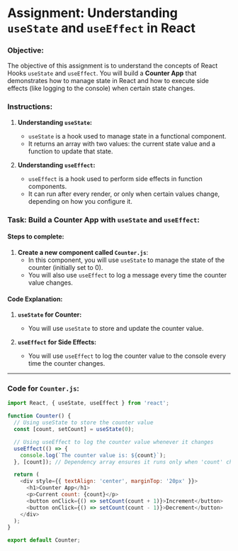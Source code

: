 # **Assignment: Understanding `useState` and `useEffect` in React**

### **Objective:**
The objective of this assignment is to understand the concepts of React Hooks `useState` and `useEffect`. You will build a **Counter App** that demonstrates how to manage state in React and how to execute side effects (like logging to the console) when certain state changes.

### **Instructions:**

1. **Understanding `useState`:**
   - `useState` is a hook used to manage state in a functional component.
   - It returns an array with two values: the current state value and a function to update that state.

2. **Understanding `useEffect`:**
   - `useEffect` is a hook used to perform side effects in function components.
   - It can run after every render, or only when certain values change, depending on how you configure it.

### **Task: Build a Counter App with `useState` and `useEffect`:**

#### Steps to complete:

1. **Create a new component called `Counter.js`**:
   - In this component, you will use `useState` to manage the state of the counter (initially set to 0).
   - You will also use `useEffect` to log a message every time the counter value changes.

#### **Code Explanation:**

1. **`useState` for Counter:**
   - You will use `useState` to store and update the counter value.

2. **`useEffect` for Side Effects:**
   - You will use `useEffect` to log the counter value to the console every time the counter changes.

---

### **Code for `Counter.js`:**

```javascript
import React, { useState, useEffect } from 'react';

function Counter() {
  // Using useState to store the counter value
  const [count, setCount] = useState(0);

  // Using useEffect to log the counter value whenever it changes
  useEffect(() => {
    console.log(`The counter value is: ${count}`);
  }, [count]); // Dependency array ensures it runs only when 'count' changes

  return (
    <div style={{ textAlign: 'center', marginTop: '20px' }}>
      <h1>Counter App</h1>
      <p>Current count: {count}</p>
      <button onClick={() => setCount(count + 1)}>Increment</button>
      <button onClick={() => setCount(count - 1)}>Decrement</button>
    </div>
  );
}

export default Counter;

